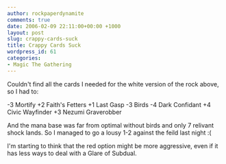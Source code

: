 ```yaml
---
author: rockpaperdynamite
comments: true
date: 2006-02-09 22:11:00+00:00 +1000
layout: post
slug: crappy-cards-suck
title: Crappy Cards Suck
wordpress_id: 61
categories:
- Magic The Gathering
---
```


Couldn't find all the cards I needed for the white version of the rock above, so I had to:

-3 Mortify
+2 Faith's Fetters
+1 Last Gasp
-3  Birds
-4 Dark  Confidant
+4 Civic Wayfinder
+3 Nezumi Graverobber

And the mana base was far from optimal without birds and only 7 relivant shock lands. So I managed to go a lousy 1-2 against the feild last night :(

I'm starting to think that the red option might be more aggressive, even if it has less ways to deal with a Glare of Subdual.
